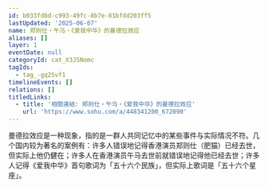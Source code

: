 ```yaml
---
id: b033fd8d-c993-49fc-8b7e-81bfdd203ff5
lastUpdated: '2025-06-07'
name: 郑则仕・午马・《爱我中华》的曼德拉效应
aliases: []
layer: 1
eventDate: null
categoryId: cat_X3JSNomc
tagIds:
  - tag_-gq2Svf1
timelineEvents: []
relations: []
titledLinks:
  - title: '相關連結: 郑则仕・午马・《爱我中华》的曼德拉效应'
    url: 'https://www.sohu.com/a/448341200_672090'
---
```

曼德拉效应是一种现象，指的是一群人共同记忆中的某些事件与实际情况不符。几个国内较为著名的案例有：许多人错误地记得香港演员郑则仕（肥猫）已经去世，但实际上他仍健在；许多人在香港演员午马去世前就错误地记得他已经去世；许多人记得《爱我中华》首句歌词为「五十六个民族」，但实际上歌词是「五十六个星座」。
